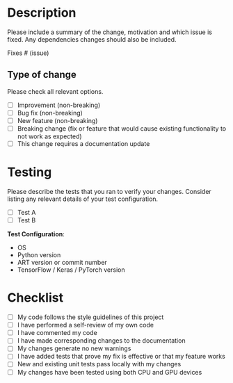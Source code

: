# Description

Please include a summary of the change, motivation and which issue is fixed. Any dependencies changes should also be included.

Fixes # (issue)

## Type of change

Please check all relevant options.

- [ ] Improvement (non-breaking)
- [ ] Bug fix (non-breaking)
- [ ] New feature (non-breaking)
- [ ] Breaking change (fix or feature that would cause existing functionality to not work as expected)
- [ ] This change requires a documentation update

# Testing

Please describe the tests that you ran to verify your changes. Consider listing any relevant details of your test configuration.

- [ ] Test A
- [ ] Test B

**Test Configuration**:
- OS
- Python version
- ART version or commit number
- TensorFlow / Keras / PyTorch version

# Checklist

- [ ] My code follows the style guidelines of this project
- [ ] I have performed a self-review of my own code
- [ ] I have commented my code
- [ ] I have made corresponding changes to the documentation
- [ ] My changes generate no new warnings
- [ ] I have added tests that prove my fix is effective or that my feature works
- [ ] New and existing unit tests pass locally with my changes
- [ ] My changes have been tested using both CPU and GPU devices
